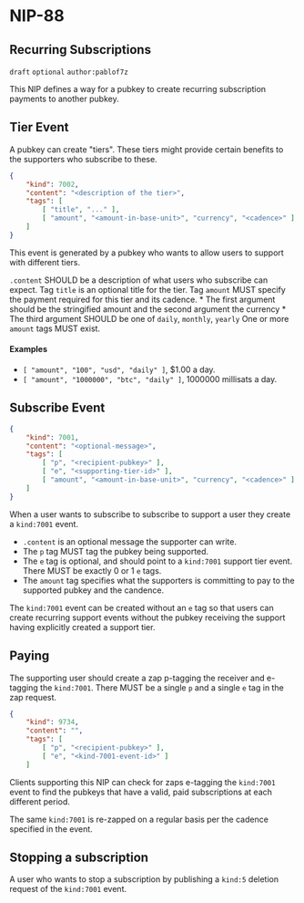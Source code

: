 NIP-88
======

Recurring Subscriptions
-----------------------

`draft` `optional` `author:pablof7z`

This NIP defines a way for a pubkey to create recurring subscription payments to another pubkey.

## Tier Event
A pubkey can create "tiers". These tiers might provide certain benefits to the supporters who subscribe to these.

```json
{
    "kind": 7002,
    "content": "<description of the tier>",
    "tags": [
        [ "title", "..." ],
        [ "amount", "<amount-in-base-unit>", "currency", "<cadence>" ]
    ]
}
```

This event is generated by a pubkey who wants to allow users to support with different tiers.

`.content` SHOULD be a description of what users who subscribe can expect.
Tag `title` is an optional title for the tier.
Tag `amount` MUST specify the payment required for this tier and its cadence.
    * The first argument should be the stringified amount and the second argument the currency
    * The third argument SHOULD be one of `daily`, `monthly`, `yearly`
One or more `amount` tags MUST exist.

#### Examples
* `[ "amount", "100", "usd", "daily" ]`, $1.00 a day.
* `[ "amount", "1000000", "btc", "daily" ]`, 1000000 millisats a day.

## Subscribe Event

```json
{
    "kind": 7001,
    "content": "<optional-message>",
    "tags": [
        [ "p", "<recipient-pubkey>" ],
        [ "e", "<supporting-tier-id>" ],
        [ "amount", "<amount-in-base-unit>", "currency", "<cadence>" ]
    ]
}
```

When a user wants to subscribe to subscribe to support a user they create a `kind:7001` event.

* `.content` is an optional message the supporter can write.
* The `p` tag MUST tag the pubkey being supported.
* The `e` tag is optional, and should point to a `kind:7001` support tier event. There MUST be exactly 0 or 1 `e` tags.
* The `amount` tag specifies what the supporters is committing to pay to the supported pubkey and the candence.

The `kind:7001` event can be created without an `e` tag so that users can create recurring support events without the pubkey receiving the support having explicitly created a support tier.

## Paying
The supporting user should create a zap p-tagging the receiver and e-tagging the `kind:7001`. There MUST be a single `p` and a single `e` tag in the zap request.

```json
{
    "kind": 9734,
    "content": "",
    "tags": [
        [ "p", "<recipient-pubkey>" ],
        [ "e", "<kind-7001-event-id>" ]
    ]
```

Clients supporting this NIP can check for zaps e-tagging the `kind:7001` event to find the pubkeys that have a valid, paid subscriptions at each different period.

The same `kind:7001` is re-zapped on a regular basis per the cadence specified in the event.

## Stopping a subscription
A user who wants to stop a subscription by publishing a `kind:5` deletion request of the `kind:7001` event.
